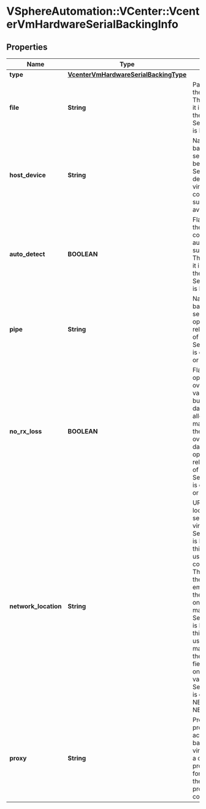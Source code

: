 # VSphereAutomation::VCenter::VcenterVmHardwareSerialBackingInfo

## Properties
Name | Type | Description | Notes
------------ | ------------- | ------------- | -------------
**type** | [**VcenterVmHardwareSerialBackingType**](VcenterVmHardwareSerialBackingType.md) |  | [optional] 
**file** | **String** | Path of the file backing the virtual serial port. This field is optional and it is only relevant when the value of Serial.BackingInfo.type is FILE. | [optional] 
**host_device** | **String** | Name of the device backing the virtual serial port.    This field will be unset if Serial.BackingInfo.auto-detect is true and the virtual serial port is not connected or no suitable device is available on the host. | [optional] 
**auto_detect** | **BOOLEAN** | Flag indicating whether the virtual serial port is configured to automatically detect a suitable host device. This field is optional and it is only relevant when the value of Serial.BackingInfo.type is HOST_DEVICE. | [optional] 
**pipe** | **String** | Name of the pipe backing the virtual serial port. This field is optional and it is only relevant when the value of Serial.BackingInfo.type is one of PIPE_SERVER or PIPE_CLIENT. | [optional] 
**no_rx_loss** | **BOOLEAN** | Flag that enables optimized data transfer over the pipe. When the value is true, the host buffers data to prevent data overrun. This allows the virtual machine to read all of the data transferred over the pipe with no data loss. This field is optional and it is only relevant when the value of Serial.BackingInfo.type is one of PIPE_SERVER or PIPE_CLIENT. | [optional] 
**network_location** | **String** | URI specifying the location of the network service backing the virtual serial port.     - If Serial.BackingInfo.type is NETWORK_SERVER, this field is the location used by clients to connect to this server. The hostname part of the URI should either be empty or should specify the address of the host on which the virtual machine is running.    - If Serial.BackingInfo.type is NETWORK_CLIENT, this field is the location used by the virtual machine to connect to the remote server.   This field is optional and it is only relevant when the value of Serial.BackingInfo.type is one of NETWORK_SERVER or NETWORK_CLIENT. | [optional] 
**proxy** | **String** | Proxy service that provides network access to the network backing. If set, the virtual machine initiates a connection with the proxy service and forwards the traffic to the proxy. If unset, no proxy service is configured. | [optional] 


